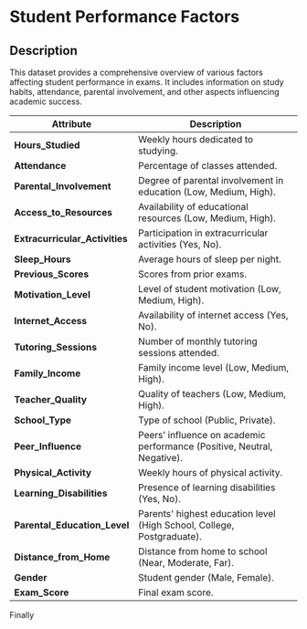 # Student Performance Factors

## Description
This dataset provides a comprehensive overview of various factors affecting student performance in exams. It includes information on study habits, attendance, parental involvement, and other aspects influencing academic success.

| Attribute                 | Description                                                                 |
|---------------------------|-----------------------------------------------------------------------------|
| **Hours_Studied**         | Weekly hours dedicated to studying.                                         |
| **Attendance**            | Percentage of classes attended.                                             |
| **Parental_Involvement**  | Degree of parental involvement in education (Low, Medium, High).            |
| **Access_to_Resources**   | Availability of educational resources (Low, Medium, High).                   |
| **Extracurricular_Activities** | Participation in extracurricular activities (Yes, No).                    |
| **Sleep_Hours**           | Average hours of sleep per night.                                            |
| **Previous_Scores**       | Scores from prior exams.                                                     |
| **Motivation_Level**      | Level of student motivation (Low, Medium, High).                             |
| **Internet_Access**       | Availability of internet access (Yes, No).                                   |
| **Tutoring_Sessions**     | Number of monthly tutoring sessions attended.                                |
| **Family_Income**         | Family income level (Low, Medium, High).                                     |
| **Teacher_Quality**       | Quality of teachers (Low, Medium, High).                                     |
| **School_Type**           | Type of school (Public, Private).                                            |
| **Peer_Influence**        | Peers’ influence on academic performance (Positive, Neutral, Negative).      |
| **Physical_Activity**     | Weekly hours of physical activity.                                           |
| **Learning_Disabilities** | Presence of learning disabilities (Yes, No).                                 |
| **Parental_Education_Level** | Parents' highest education level (High School, College, Postgraduate).       |
| **Distance_from_Home**    | Distance from home to school (Near, Moderate, Far).                          |
| **Gender**                | Student gender (Male, Female).                                               |
| **Exam_Score**            | Final exam score.                                                            |


Finally
